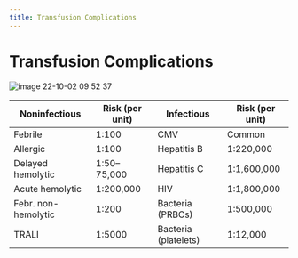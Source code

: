 ```yaml
---
title: Transfusion Complications
---
```


# Transfusion Complications

![image 22-10-02 09 52 37](https://i.imgur.com/yVE7LvG.png)

| Noninfectious       | Risk (per unit) | Infectious           | Risk (per unit) |
| ------------------- | --------------- | -------------------- | --------------- |
| Febrile             | 1:100           | CMV                  | Common          |
| Allergic            | 1:100           | Hepatitis B          | 1:220,000       |
| Delayed hemolytic   | 1:50–75,000     | Hepatitis C          | 1:1,600,000     |
| Acute hemolytic     | 1:200,000       | HIV                  | 1:1,800,000     |
| Febr. non-hemolytic | 1:200           | Bacteria (PRBCs)     | 1:500,000       |
| TRALI               | 1:5000          | Bacteria (platelets) | 1:12,000        |
